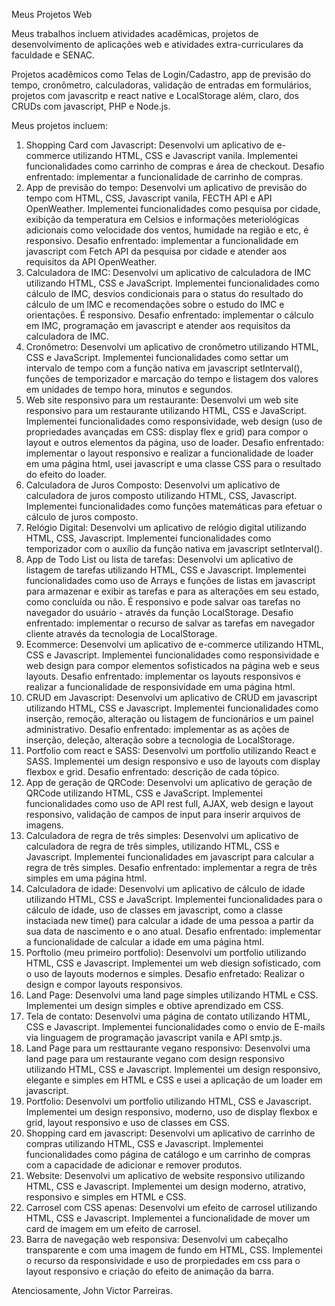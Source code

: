Meus Projetos Web 

Meus trabalhos incluem atividades acadêmicas, projetos de desenvolvimento de aplicações web e atividades extra-curriculares da faculdade e SENAC.

Projetos acadêmicos como Telas de Login/Cadastro, app de previsão do tempo, cronômetro, calculadoras, 
validação de entradas em formulários, projetos com javascritp e react native e LocalStorage além, claro, 
dos CRUDs com javascript, PHP e Node.js.

Meus projetos incluem:
1. Shopping Card com Javascript: Desenvolvi um aplicativo de e-commerce utilizando HTML, CSS e Javascript vanila. Implementei funcionalidades como carrinho de compras e área de checkout.
Desafio enfrentado: implementar a funcionalidade de carrinho de compras.
2. App de previsão do tempo: Desenvolvi um aplicativo de previsão do tempo com HTML, CSS, Javascript vanila, FECTH API e API OpenWeather. Implementei funcionalidades como pesquisa por cidade, exibição da temperatura em Celsios e informações meteriológicas adicionais como velocidade dos ventos, humidade na região e etc, é responsivo.
Desafio enfrentado: implementar a funcionalidade em javascript com Fetch API da pesquisa por cidade e atender aos requisitos da API OpenWeather.
3. Calculadora de IMC: Desenvolvi um aplicativo de calculadora de IMC utilizando HTML, CSS e JavaScript. Implementei funcionalidades como cálculo de IMC, desvios condicionais para o status do resultado do cálculo de um IMC e recomendações sobre o estudo do IMC e orientações.
É responsivo. Desafio enfrentado: implementar o cálculo em IMC, programação em javascript e atender aos requisitos da calculadora de IMC.
4. Cronômetro: Desenvolvi um aplicativo de cronômetro utilizando HTML, CSS e JavaScript. Implementei funcionalidades como settar um intervalo de tempo com a função nativa em javascript setInterval(),
funções de temporizador e marcação do tempo e listagem dos valores em unidades de tempo hora, minutos e segundos.
5. Web site responsivo para um restaurante: Desenvolvi um web site responsivo para um restaurante utilizando HTML, CSS e JavaScript. Implementei funcionalidades como responsividade, web design (uso de propriedades avançadas em CSS: display flex e grid) para compor o layout e outros elementos da página, uso de loader. Desafio enfrentado:
implementar o layout responsivo e realizar a funcionalidade de loader em uma página html, usei javascript e uma classe CSS para o resultado do efeito do loader.
6. Calculadora de Juros Composto: Desenvolvi um aplicativo de calculadora de juros composto utilizando HTML, CSS, Javascript. Implementei funcionalidades como funções matemáticas para efetuar o cálculo de juros composto.
7. Relógio Digital: Desenvolvi um aplicativo de relógio digital utilizando HTML, CSS, Javascript. Implementei funcionalidades como temporizador com o auxílio da função nativa em javascript setInterval().
8. App de Todo List ou lista de tarefas: Desenvolvi um aplicativo de listagem de tarefas utilizando HTML, CSS e Javascript. Implementei funcionalidades como uso de Arrays e funções de listas em javascript para armazenar e exibir as tarefas e para as alterações em seu estado, como concluída ou não. É responsivo e pode salvar oas tarefas no navegador do usuário - através da função LocalStorage.
Desafio enfrentado: implementar o recurso de salvar as tarefas em navegador cliente através da tecnologia de LocalStorage.
9. Ecommerce: Desenvolvi um aplicativo de e-commerce utilizando HTML, CSS e Javascript. Implementei funcionalidades como responsividade e web design para compor elementos sofisticados na página web e seus layouts. Desafio enfrentado: implementar os layouts responsivos e realizar a funcionalidade de responsividade em uma página html.
10. CRUD em Javascript: Desenvolvi um aplicativo de CRUD em javascript utilizando HTML, CSS e Javascript. Implementei funcionalidades como inserção, remoção, alteração ou listagem de funcionários e um painel administrativo. Desafio enfrentado: implementar as as ações de inserção, deleção, alteração sobre a tecnologia de LocalStorage.
11. Portfolio com react e SASS: Desenvolvi um portfolio utilizando React e SASS. Implementei um design responsivo e uso de layouts com display flexbox e grid. Desafio enfrentado: descrição de cada tópico.
12. App de geração de QRCode: Desenvolvi um aplicativo de geração de QRCode utilizando HTML, CSS e JavaScript. Implementei funcionalidades como uso de API rest full, AJAX, web design e layout responsivo, validação de campos de input para inserir arquivos de imagens.
13. Calculadora de regra de três simples: Desenvolvi um aplicativo de calculadora de regra de três simples, utilizando HTML, CSS e Javascript. Implementei funcionalidades em javascript para calcular a regra de três simples. Desafio enfrentado: implementar a regra de três simples em uma página html.
14. Calculadora de idade: Desenvolvi um aplicativo de cálculo de idade utilizando HTML, CSS e JavaScript. Implementei funcionalidades para o cálculo de idade, uso de classes em javascript, como a classe instaciada new time() para calcular a idade de uma pessoa a partir da sua data de nascimento e o ano atual. Desafio enfrentado: implementar a funcionalidade de calcular a idade em uma página html.
15. Porftolio (meu primeiro portfolio): Desenvolvi um portfolio utilizando HTML, CSS e Javascript. Implementei um web diesign sofisticado, com o uso de layouts modernos e simples. Desafio enfretado: Realizar o design e compor layouts responsivos.
16. Land Page: Desenvolvi uma land page simples utilizando HTML e CSS. Implementei um design simples e obtive aprendizado em CSS.
17. Tela de contato: Desenvolvi uma página de contato utilizando HTML, CSS e Javascript. Implementei funcionalidades como o envio de E-mails via linguagem de programação javascript vanila e API smtp.js.
18. Land Page para um resttaurante vegano responsivo: Desenvolvi uma land page para um restaurante vegano com design responsivo utilizando HTML, CSS e Javascript. Implementei um design responsivo, elegante e simples em HTML e CSS e usei a aplicação de um loader em javascript.
19. Portfolio: Desenvolvi um portfolio utilizando HTML, CSS e Javascript. Implementei um design responsivo, moderno, uso de display flexbox e grid, layout responsivo e uso de classes em CSS.
20. Shopping card em javascript: Desenvolvi um aplicativo de carrinho de compras utilizando HTML, CSS e Javascript. Implementei funcionalidades como página de catálogo e um carrinho de compras com a capacidade de adicionar e remover produtos.
21. Website: Desenvolvi um aplicativo de website responsivo utilizando HTML, CSS e Javascript. Implementei um design moderno, atrativo, responsivo e simples em HTML e CSS.
22. Carrosel com CSS apenas: Desenvolvi um efeito de carrosel utilizando HTML, CSS e Javascript. Implementei a funcionalidade de mover um card de imagem em um efeito de carrosel.
23. Barra de navegação web responsiva: Desenvolvi um cabeçalho transparente e com uma imagem de fundo em HTML, CSS. Implementei o recurso da responsividade e uso de prorpiedades em css para o layout responsivo e criação do efeito de animação da barra.

Atenciosamente, John Victor Parreiras.
